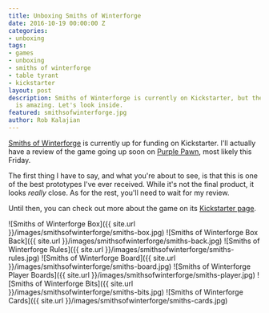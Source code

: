 ```yaml
---
title: Unboxing Smiths of Winterforge
date: 2016-10-19 00:00:00 Z
categories:
- unboxing
tags:
- games
- unboxing
- smiths of winterforge
- table tyrant
- kickstarter
layout: post
description: Smiths of Winterforge is currently on Kickstarter, but the prototype
  is amazing. Let's look inside.
featured: smithsofwinterforge.jpg
author: Rob Kalajian
---
```


[Smiths of Winterforge](https://www.kickstarter.com/projects/allofthed/smiths-of-winterforge-a-game-for-2-5-dwarven-black) is currently up for funding on Kickstarter. I'll actually have a review of the game going up soon on [Purple Pawn](http://purplepawn.com), most likely this Friday.

The first thing I have to say, and what you're about to see, is that this is one of the best prototypes I've ever received. While it's not the final product, it looks *really* close. As for the rest, you'll need to wait for my review.

Until then, you can check out more about the game on its [Kickstarter page](https://www.kickstarter.com/projects/allofthed/smiths-of-winterforge-a-game-for-2-5-dwarven-black).

![Smiths of Winterforge Box]({{ site.url }}/images/smithsofwinterforge/smiths-box.jpg)
![Smiths of Winterforge Box Back]({{ site.url }}/images/smithsofwinterforge/smiths-back.jpg)
![Smiths of Winterforge Rules]({{ site.url }}/images/smithsofwinterforge/smiths-rules.jpg)
![Smiths of Winterforge Board]({{ site.url }}/images/smithsofwinterforge/smiths-board.jpg)
![Smiths of Winterforge Player Boards]({{ site.url }}/images/smithsofwinterforge/smiths-player.jpg)
![Smiths of Winterforge Bits]({{ site.url }}/images/smithsofwinterforge/smiths-bits.jpg)
![Smiths of Winterforge Cards]({{ site.url }}/images/smithsofwinterforge/smiths-cards.jpg)
